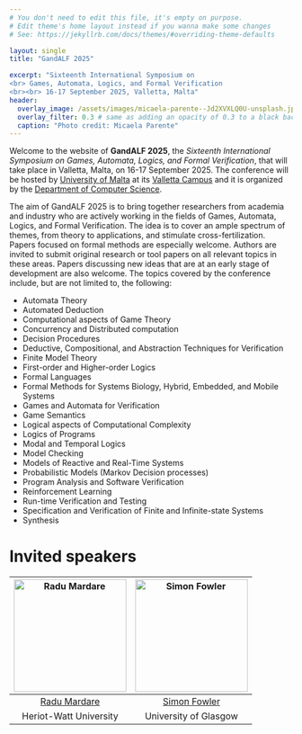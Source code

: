 ```yaml
---
# You don't need to edit this file, it's empty on purpose.
# Edit theme's home layout instead if you wanna make some changes
# See: https://jekyllrb.com/docs/themes/#overriding-theme-defaults

layout: single
title: "GandALF 2025"

excerpt: "Sixteenth International Symposium on 
<br> Games, Automata, Logics, and Formal Verification
<br><br> 16-17 September 2025, Valletta, Malta"
header:
  overlay_image: /assets/images/micaela-parente--Jd2XVXLQ0U-unsplash.jpg
  overlay_filter: 0.3 # same as adding an opacity of 0.3 to a black background
  caption: "Photo credit: Micaela Parente"
---
```


Welcome to the website of **GandALF 2025**, the 
*Sixteenth International Symposium on Games, Automata, Logics, and Formal Verification*, 
that will take place in Valletta, Malta, on 16-17 September 2025. 
The conference will be hosted by [University of Malta](https://www.um.edu.mt/) at its [Valletta Campus](https://www.um.edu.mt/campuses/valletta/) and it is organized by the [Department of Computer Science](https://www.um.edu.mt/ict/cs/).

The aim of GandALF 2025 is to bring together researchers from academia and industry 
who are actively working in the fields of Games, Automata, Logics, and Formal Verification. 
The idea is to cover an ample spectrum of themes, from theory to applications, 
and stimulate cross-fertilization. 
Papers focused on formal methods are especially welcome. Authors are invited to submit 
original research or tool papers on all relevant topics in these areas. 
Papers discussing new ideas that are at an early stage of development are also welcome. 
The topics covered by the conference include, but are not limited to, the following:

- Automata Theory
- Automated Deduction
- Computational aspects of Game Theory
- Concurrency and Distributed computation
- Decision Procedures
- Deductive, Compositional, and Abstraction Techniques for Verification
- Finite Model Theory
- First-order and Higher-order Logics
- Formal Languages
- Formal Methods for Systems Biology, Hybrid, Embedded, and Mobile Systems
- Games and Automata for Verification
- Game Semantics
- Logical aspects of Computational Complexity
- Logics of Programs
- Modal and Temporal Logics
- Model Checking
- Models of Reactive and Real-Time Systems
- Probabilistic Models (Markov Decision processes)
- Program Analysis and Software Verification
- Reinforcement Learning
- Run-time Verification and Testing
- Specification and Verification of Finite and Infinite-state Systems
- Synthesis

# Invited speakers

|<img src="{{ site.url }}{{ site.baseurl }}/assets/images/radu.png" alt="Radu Mardare" width="200"/>|<img src="{{ site.url }}{{ site.baseurl }}/assets/images/simon.png" alt="Simon Fowler" width="200"/>|
|    :----:   |    :----:   |
|[Radu Mardare](https://www.macs.hw.ac.uk/~rm4023/)|[Simon Fowler](https://simonjf.com/)|
|Heriot-Watt University|University of Glasgow|
